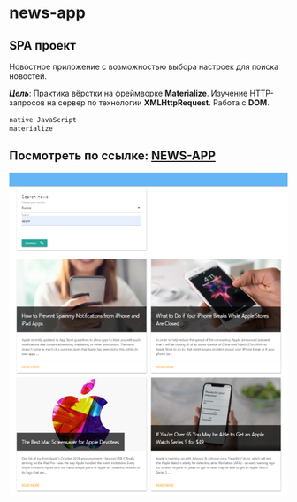 # news-app
## SPA проект

Новостное приложение с возможностью выбора настроек для поиска новостей.

***Цель***: Практика вёрстки на фреймворке **Materialize**. Изучение HTTP-запросов на сервер
по технологии **XMLHttpRequest**. Работа с **DOM**.

```
native JavaScript
materialize
```
## Посмотреть по ссылке: [NEWS-APP](https://volkovva.github.io/news-app/)
![todo](screenshots/demo.png "demo news-app")
